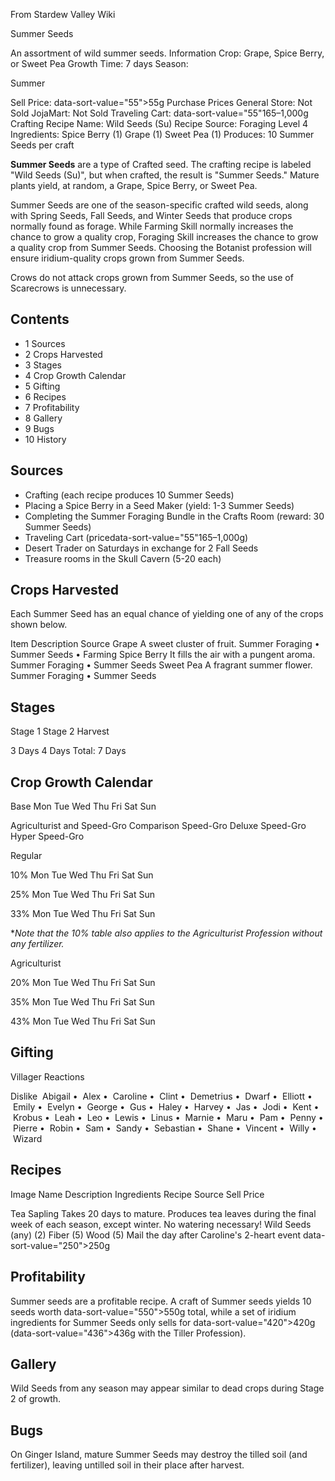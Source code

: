 From Stardew Valley Wiki

Summer Seeds

An assortment of wild summer seeds. Information Crop: Grape, Spice Berry,  
or Sweet Pea Growth Time: 7 days Season:

Summer

Sell Price: data-sort-value="55"&gt;55g Purchase Prices General Store: Not Sold JojaMart: Not Sold Traveling Cart: data-sort-value="55"165–1,000g Crafting Recipe Name: Wild Seeds (Su) Recipe Source: Foraging Level 4 Ingredients: Spice Berry (1) Grape (1) Sweet Pea (1) Produces: 10 Summer Seeds per craft

**Summer Seeds** are a type of Crafted seed. The crafting recipe is labeled "Wild Seeds (Su)", but when crafted, the result is "Summer Seeds." Mature plants yield, at random, a Grape, Spice Berry, or Sweet Pea.

Summer Seeds are one of the season-specific crafted wild seeds, along with Spring Seeds, Fall Seeds, and Winter Seeds that produce crops normally found as forage. While Farming Skill normally increases the chance to grow a quality crop, Foraging Skill increases the chance to grow a quality crop from Summer Seeds. Choosing the Botanist profession will ensure iridium-quality crops grown from Summer Seeds.

Crows do not attack crops grown from Summer Seeds, so the use of Scarecrows is unnecessary.

## Contents

- 1 Sources
- 2 Crops Harvested
- 3 Stages
- 4 Crop Growth Calendar
- 5 Gifting
- 6 Recipes
- 7 Profitability
- 8 Gallery
- 9 Bugs
- 10 History

## Sources

- Crafting (each recipe produces 10 Summer Seeds)
- Placing a Spice Berry in a Seed Maker (yield: 1-3 Summer Seeds)
- Completing the Summer Foraging Bundle in the Crafts Room (reward: 30 Summer Seeds)
- Traveling Cart (pricedata-sort-value="55"165–1,000g)
- Desert Trader on Saturdays in exchange for 2 Fall Seeds
- Treasure rooms in the Skull Cavern (5-20 each)

## Crops Harvested

Each Summer Seed has an equal chance of yielding one of any of the crops shown below.

Item Description Source Grape A sweet cluster of fruit. Summer Foraging • Summer Seeds • Farming Spice Berry It fills the air with a pungent aroma. Summer Foraging • Summer Seeds Sweet Pea A fragrant summer flower. Summer Foraging • Summer Seeds

## Stages

Stage 1 Stage 2 Harvest

3 Days 4 Days Total: 7 Days

## Crop Growth Calendar

Base Mon Tue Wed Thu Fri Sat Sun

Agriculturist and Speed-Gro Comparison Speed-Gro Deluxe Speed-Gro Hyper Speed-Gro

Regular

10% Mon Tue Wed Thu Fri Sat Sun

25% Mon Tue Wed Thu Fri Sat Sun

33% Mon Tue Wed Thu Fri Sat Sun

\**Note that the 10% table also applies to the Agriculturist Profession without any fertilizer.*

Agriculturist

20% Mon Tue Wed Thu Fri Sat Sun

35% Mon Tue Wed Thu Fri Sat Sun

43% Mon Tue Wed Thu Fri Sat Sun

## Gifting

Villager Reactions

Dislike  Abigail •  Alex •  Caroline •  Clint •  Demetrius •  Dwarf •  Elliott •  Emily •  Evelyn •  George •  Gus •  Haley •  Harvey •  Jas •  Jodi •  Kent •  Krobus •  Leah •  Leo •  Lewis •  Linus •  Marnie •  Maru •  Pam •  Penny •  Pierre •  Robin •  Sam •  Sandy •  Sebastian •  Shane •  Vincent •  Willy •  Wizard

## Recipes

Image Name Description Ingredients Recipe Source Sell Price

Tea Sapling Takes 20 days to mature. Produces tea leaves during the final week of each season, except winter. No watering necessary! Wild Seeds (any) (2) Fiber (5) Wood (5) Mail the day after Caroline's 2-heart event data-sort-value="250"&gt;250g

## Profitability

Summer seeds are a profitable recipe. A craft of Summer seeds yields 10 seeds worth data-sort-value="550"&gt;550g total, while a set of iridium ingredients for Summer Seeds only sells for data-sort-value="420"&gt;420g (data-sort-value="436"&gt;436g with the Tiller Profession).

## Gallery

Wild Seeds from any season may appear similar to dead crops during Stage 2 of growth.

## Bugs

On Ginger Island, mature Summer Seeds may destroy the tilled soil (and fertilizer), leaving untilled soil in their place after harvest.